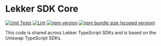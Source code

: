 # Lekker SDK Core

[![Unit Tests](https://github.com/Uniswap/uniswap-sdk-core/workflows/Unit%20Tests/badge.svg)](https://github.com/Uniswap/uniswap-sdk-core/actions?query=workflow%3A%22Unit+Tests%22)
[![Lint](https://github.com/Uniswap/uniswap-sdk-core/workflows/Lint/badge.svg)](https://github.com/Uniswap/uniswap-sdk-core/actions?query=workflow%3ALint)
[![npm version](https://img.shields.io/npm/v/@uniswap/sdk-core/latest.svg)](https://www.npmjs.com/package/@uniswap/sdk-core/v/latest)
[![npm bundle size (scoped version)](https://img.shields.io/bundlephobia/minzip/@uniswap/sdk-core/latest.svg)](https://bundlephobia.com/result?p=@uniswap/sdk-core@latest)

This code is shared across Lekker TypeScript SDKs and is based on the Uniswap TypeScript SDKs.
